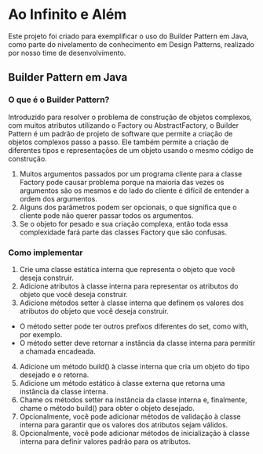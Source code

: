 # Ao Infinito e Além
  Este projeto foi criado para exemplificar o uso do Builder Pattern em Java, como parte do 
nivelamento de conhecimento em Design Patterns, realizado por nosso time de desenvolvimento.

## Builder Pattern em Java

### O que é o Builder Pattern?
Introduzido para resolver o problema de construção de objetos complexos, com muitos atributos utilizando o Factory ou
AbstractFactory, o Builder Pattern é um padrão de projeto de software que permite a criação de objetos complexos passo a passo. 
Ele também permite a criação de diferentes tipos e representações de um objeto usando o mesmo código de construção.

1. Muitos argumentos passados por um programa cliente para a classe Factory pode causar problema porque na maioria das vezes
os argumentos são os mesmos e do lado do cliente é difícil de entender a ordem dos argumentos.
2. Alguns dos parâmetros podem ser opcionais, o que significa que o cliente pode não querer passar todos os argumentos.
3. Se o objeto for pesado e sua criação complexa, então toda essa complexidade fará parte das classes Factory que são confusas.

### Como implementar

1. Crie uma classe estática interna que representa o objeto que você deseja construir.
2. Adicione atributos à classe interna para representar os atributos do objeto que você deseja construir.
3. Adicione métodos setter à classe interna que definem os valores dos atributos do objeto que você deseja construir. 
 - O método setter pode ter outros prefixos diferentes do set, como with, por exemplo.
 - O método setter deve retornar a instância da classe interna para permitir a chamada encadeada.
4. Adicione um método build() à classe interna que cria um objeto do tipo desejado e o retorna.
5. Adicione um método estático à classe externa que retorna uma instância da classe interna.
6. Chame os métodos setter na instância da classe interna e, finalmente, chame o método build() para obter o objeto desejado.
7. Opcionalmente, você pode adicionar métodos de validação à classe interna para garantir que os valores dos atributos sejam válidos.
8. Opcionalmente, você pode adicionar métodos de inicialização à classe interna para definir valores padrão para os atributos.


